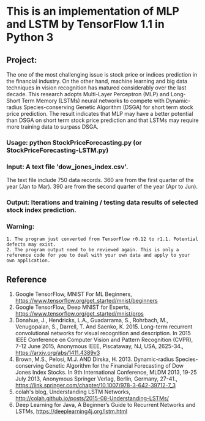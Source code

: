 # This is an implementation of MLP and LSTM by TensorFlow 1.1 in Python 3

## Project:
The one of the most challenging issue is stock price or indices prediction in the financial industry. On the other hand, machine learning and big data techniques in vision recognition has matured considerably over the last decade. This research adopts Multi-Layer Perceptron (MLP) and Long-Short Term Memory (LSTMs) neural networks to compete with Dynamic-radius Species-conserving Genetic Algorithm (DSGA) for short term stock price prediction. The result indicates that MLP may have a better potential than DSGA on short term stock price prediction and that LSTMs may require more training data to surpass DSGA. 


### Usage: python StockPriceForecasting.py (or StockPriceForecasting-LSTM.py)	

### Input: A text file 'dow_jones_index.csv'.
The text file include 750 data records.  360 are from the first quarter of the year (Jan to Mar). 390 are from the second quarter of the year (Apr to Jun).

### Output: Iterations and training / testing data results of selected stock index prediction.

### Warning:
    1. The program just converted from TensorFlow r0.12 to r1.1. Potential defects may exist.
    2. The program output need to be reviewed again. This is only a reference code for you to deal with your own data and apply to your own application.

## Reference 
  1. Google TensorFlow, MNIST For ML Beginners, https://www.tensorflow.org/get_started/mnist/beginners
  2. Google TensorFlow, Deep MNIST for Experts, https://www.tensorflow.org/get_started/mnist/pros
  3. Donahue, J., Hendricks, L.A., Guadarrama, S., Rohrbach, M., Venugopalan, S., Darrell, T. And Saenko, K. 2015. Long-term recurrent convolutional networks for visual recognition and description. In 2015 IEEE Conference on Computer Vision and Pattern Recognition (CVPR), 7-12 June 2015, Anonymous IEEE, Piscataway, NJ, USA, 2625-34., https://arxiv.org/abs/1411.4389v3
  4. Brown, M.S., Pelosi, M.J. AND Dirska, H. 2013. Dynamic-radius Species-conserving Genetic Algorithm for the Financial Forecasting of Dow Jones Index Stocks. In 9th International Conference, MLDM 2013, 19-25 July 2013, Anonymous Springer Verlag, Berlin, Germany, 27-41., https://link.springer.com/chapter/10.1007/978-3-642-39712-7_3
  5. colah's blog, Understanding LSTM Networks, http://colah.github.io/posts/2015-08-Understanding-LSTMs/
  6. Deep Learning for Java, A Beginner’s Guide to Recurrent Networks and LSTMs, https://deeplearning4j.org/lstm.html
